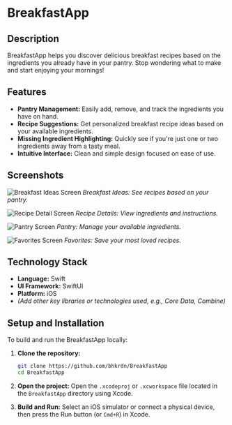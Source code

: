 # BreakfastApp

## Description

BreakfastApp helps you discover delicious breakfast recipes based on the ingredients you already have in your pantry. Stop wondering what to make and start enjoying your mornings!

## Features

*   **Pantry Management:** Easily add, remove, and track the ingredients you have on hand.
*   **Recipe Suggestions:** Get personalized breakfast recipe ideas based on your available ingredients.
*   **Missing Ingredient Highlighting:** Quickly see if you're just one or two ingredients away from a tasty meal.
*   **Intuitive Interface:** Clean and simple design focused on ease of use.

## Screenshots

![Breakfast Ideas Screen](screenshots/breakfast-ideas.png.png)
_Breakfast Ideas: See recipes based on your pantry._

![Recipe Detail Screen](screenshots/recipe-detail.png.png)
_Recipe Details: View ingredients and instructions._

![Pantry Screen](screenshots/pantry.png.png)
_Pantry: Manage your available ingredients._

![Favorites Screen](screenshots/favorites.png)
_Favorites: Save your most loved recipes._

## Technology Stack

*   **Language:** Swift
*   **UI Framework:** SwiftUI
*   **Platform:** iOS
*   _(Add other key libraries or technologies used, e.g., Core Data, Combine)_

## Setup and Installation

To build and run the BreakfastApp locally:

1.  **Clone the repository:**
    ```bash
    git clone https://github.com/bhkrdn/BreakfastApp
    cd BreakfastApp
    ```

2.  **Open the project:**
    Open the `.xcodeproj` or `.xcworkspace` file located in the `BreakfastApp` directory using Xcode.

3.  **Build and Run:**
    Select an iOS simulator or connect a physical device, then press the Run button (or `Cmd+R`) in Xcode.
